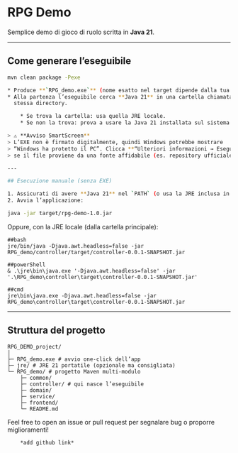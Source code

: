 
# RPG Demo

Semplice demo di gioco di ruolo scritta in **Java 21**.

---

## Come generare l’eseguibile

```bash
mvn clean package -Pexe

* Produce **`RPG_demo.exe`** (nome esatto nel target dipende dalla tua configurazione Launch4j).
* Alla partenza l’eseguibile cerca **Java 21** in una cartella chiamata **`jre`** nella
  stessa directory.

    * Se trova la cartella: usa quella JRE locale.
    * Se non la trova: prova a usare la Java 21 installata sul sistema.

> ⚠️ **Avviso SmartScreen**
> L’EXE non è firmato digitalmente, quindi Windows potrebbe mostrare
> “Windows ha protetto il PC”. Clicca **“Ulteriori informazioni → Esegui comunque”**
> se il file proviene da una fonte affidabile (es. repository ufficiale del progetto).

---

## Esecuzione manuale (senza EXE)

1. Assicurati di avere **Java 21** nel `PATH` (o usa la JRE inclusa in `jre/`).
2. Avvia l’applicazione:

java -jar target/rpg-demo-1.0.jar
```

Oppure, con la JRE locale (dalla cartella principale):

```
##bash
jre/bin/java -Djava.awt.headless=false -jar RPG_demo/controller/target/controller-0.0.1-SNAPSHOT.jar
```

```
##powerShell
& .\jre\bin\java.exe '-Djava.awt.headless=false' -jar '.\RPG_demo\controller\target\controller-0.0.1-SNAPSHOT.jar'
```

```
##cmd
jre\bin\java.exe -Djava.awt.headless=false -jar RPG_demo\controller\target\controller-0.0.1-SNAPSHOT.jar
```

---

## Struttura del progetto

```
RPG_DEMO_project/
│
├─ RPG_demo.exe # avvio one-click dell’app
├─ jre/ # JRE 21 portatile (opzionale ma consigliata)
└─ RPG_demo/ # progetto Maven multi-modulo
    ├─ common/
    ├─ controller/ # qui nasce l’eseguibile
    ├─ domain/
    ├─ service/
    ├─ frontend/
    └─ README.md

```

Feel free to open an issue or pull request per segnalare bug o proporre miglioramenti!

```
    *add github link*
```
